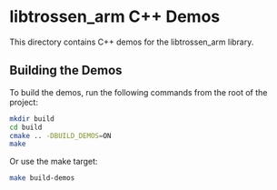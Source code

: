# libtrossen_arm C++ Demos

This directory contains C++ demos for the libtrossen_arm library.

## Building the Demos

To build the demos, run the following commands from the root of the project:

```bash
mkdir build
cd build
cmake .. -DBUILD_DEMOS=ON
make
```

Or use the make target:

```bash
make build-demos
```
